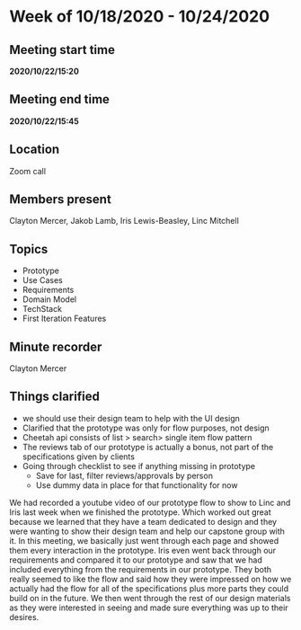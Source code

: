 # Week of 10/18/2020 - 10/24/2020

## Meeting start time
**2020/10/22/15:20**

## Meeting end time
**2020/10/22/15:45**

## Location
Zoom call

## Members present
Clayton Mercer, Jakob Lamb, Iris Lewis-Beasley, Linc Mitchell

## Topics
- Prototype
- Use Cases
- Requirements
- Domain Model
- TechStack
- First Iteration Features

## Minute recorder
Clayton Mercer

## Things clarified
- we should use their design team to help with the UI design
- Clarified that the prototype was only for flow purposes, not design
- Cheetah api consists of list > search> single item flow pattern
- The reviews tab of our prototype is actually a bonus, not part of the specifications given by clients
- Going through checklist to see if anything missing in prototype
  - Save for last, filter reviews/approvals by person
  - Use dummy data in place for that functionality for now

We had recorded a youtube video of our prototype flow to show to Linc and Iris last week when we finished the prototype. Which worked out great because we learned that they have a team dedicated to design and they were wanting to show their design team and help our capstone group with it. In this meeting, we basically just went through each page and showed them every interaction in the prototype. Iris even went back through our requirements and compared it to our prototype and saw that we had included everything from the requirements in our prototype. They both really seemed to like the flow and said how they were impressed on how we actually had the flow for all of the specifications plus more parts they could build on in the future.
We then went through the rest of our design materials as they were interested in seeing and made sure everything was up to their desires.
